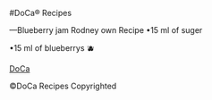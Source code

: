 #DoCa® Recipes

––Blueberry jam
Rodney own Recipe
•15 ml of suger

•15 ml of blueberrys 🫐

[DoCa](iuiui272.github.io/DoCa)

©DoCa Recipes Copyrighted
